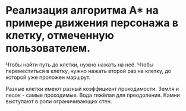 
# Реализация алгоритма A* на примере движения персонажа в клетку, отмеченную пользователем.
Чтобы найти путь до клетки, нужно нажать на неё. 
Чтобы переместиться в клетку, нужно нажать второй раз на клетку, до которой уже проложен маршрут.

Разные клетки имеют разный коэффициент проходимости. Земля и песок - самые проходимые. Вода тяжёлая для преодоления. Камни выступают в роли ограничивающих стен.
